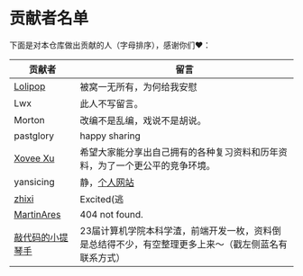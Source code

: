 # 贡献者名单

下面是对本仓库做出贡献的人（字母排序），感谢你们♥️：

贡献者|留言
---|---
[Lolipop](https://github.com/LolipopJ)|被窝一无所有，为何给我安慰
Lwx|此人不写留言。
Morton|改编不是乱编，戏说不是胡说。
pastglory|happy sharing
[Xovee Xu](https://xovee.cn/)|希望大家能分享出自己拥有的各种复习资料和历年资料，为了一个更公平的竞争环境。
yansicing|静，[个人网站](https://yansicing.github.io/)
[zhixi](https://github.com/Archaeoraptor)|Excited(逃
[MartinAres](https://github.com/MartinAres)|404 not found.
[敲代码的小提琴手](https://github.com/FangzhouSu)|23届计算机学院本科学渣，前端开发一枚，资料倒是总结得不少，有空整理更多上来～（戳左侧蓝名有联系方式）
